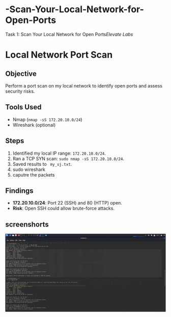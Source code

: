 # -Scan-Your-Local-Network-for-Open-Ports
 Task 1:  Scan Your Local Network for Open Ports*Elevate Labs*
# Local Network Port Scan

## Objective
Perform a port scan on my local network to identify open ports and assess security risks.

## Tools Used
- Nmap (`nmap -sS 172.20.10.0/24`)
- Wireshark (optional)

## Steps
1. Identified my local IP range: `172.20.10.0/24`.
2. Ran a TCP SYN scan: `sudo nmap -sS 172.20.10.0/24`.
3. Saved results to ` my_sj.txt`.
4. sudo wireshark
5. caputre the packets

## Findings
- **172.20.10.0/24**: Port 22 (SSH) and 80 (HTTP) open.
- **Risk**: Open SSH could allow brute-force attacks.
## screenshorts

![image alt](https://github.com/devalla-jwala/-Scan-Your-Local-Network-for-Open-Ports/blob/c7850ae1dd6d55ca4d7d80608a53a6d12026f92e/Nmap.jpg)
